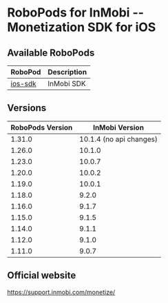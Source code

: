 # RoboPods for InMobi -- Monetization SDK for iOS

## Available RoboPods

| RoboPod                           | Description                               |
|-----------------------------------|-------------------------------------------|
| [ios-sdk](ios-sdk/)               | InMobi SDK                                |

## Versions

| RoboPods Version | InMobi Version          |
|------------------|-------------------------|
| 1.31.0           | 10.1.4 (no api changes) |
| 1.26.0           | 10.1.0                  |
| 1.23.0           | 10.0.7                  |
| 1.20.0           | 10.0.2                  |
| 1.19.0           | 10.0.1                  |
| 1.18.0           | 9.2.0                   |
| 1.16.0           | 9.1.7                   |
| 1.15.0           | 9.1.5                   |
| 1.14.0           | 9.1.1                   |
| 1.12.0           | 9.1.0                   |
| 1.11.0           | 9.0.7                   |

## Official website

https://support.inmobi.com/monetize/